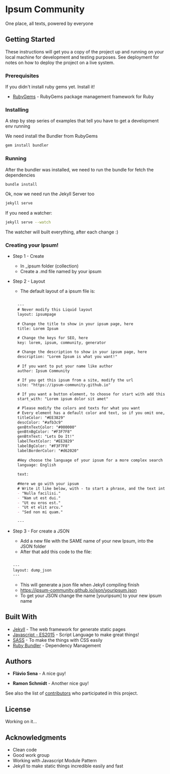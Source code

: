 # Ipsum Community

One place, all texts, powered by everyone

## Getting Started

These instructions will get you a copy of the project up and running on your local machine for development and testing purposes. See deployment for notes on how to deploy the project on a live system.

### Prerequisites

If you didn't install ruby gems yet. Install it!
* [RubyGems](https://rubygems.org/pages/download) - RubyGems package management framework for Ruby

### Installing

A step by step series of examples that tell you have to get a development env running

We need install the Bundler from RubyGems
```sh
gem install bundler
```

### Running

After the bundler was installed, we need to run the bundle for fetch the dependencies
```sh
bundle install
```
Ok, now we need run the Jekyll Server too
```sh
jekyll serve
```
If you need a watcher:
```sh
jekyll serve --watch
```
The watcher will built everything, after each change :)

### Creating your Ipsum!

* Step 1 - Create
  * In _ipsum folder (collection)
  * Create a .md file named by your ipsum
* Step 2 - Layout
  * The default layout of a ipsum file is:
  ```markdown
  
    ---
    # Never modify this Liquid layout 
    layout: ipsumpage
    
    # Change the title to show in your ipsum page, here
    title: Lorem Ipsum
  
    # Change the keys for SEO, here
    key: lorem, ipsum, community, generator
    
    # Change the description to show in your ipsum page, here
    description: "Lorem Ipsum is what you want!"
    
    # If you want to put your name like author
    author: Ipsum Community
  
    # If you get this ipsum from a site, modify the url
    site: "https://ipsum-community.github.io"
    
    # If you want a button element, to choose for start with add this
    start_with: "Lorem ipsum dolor sit amet"

    # Please modify the colors and texts for what you want
    # Every element has a default color and text, so if you omit one, no problem!    
    titleColor: "#EE3829"
    descColor: "#afb3c9"
    genBtnTextColor: "#000000"
    genBtnBgColor: "#F3F7F8"
    genBtnText: "Lets Do It!"
    labelTextColor: "#EE3829"
    labelBgColor: "#F3F7F8"
    labelBorderColor: "#d62020"
    
    #Hey choose the language of your ipsum for a more complex search later
    language: English
    
    text:
    
    #Here we go with your ipsum
    # Write it like below, with - to start a phrase, and the text into Double Quotes
    - "Nulla facilisi."
    - "Nam ut est dui."
    - "Ut eu eros est."
    - "Ut et elit arcu."
    - "Sed non mi quam."
  
    ---
  
  ```
* Step 3 - For create a JSON
  * Add a new file with the SAME name of your new Ipsum, into the JSON folder
  * After that add this code to the file:
  
  ```markdown
  
  ---
  layout: dump_json
  ---

  ```
  * This will generate a json file when Jekyll compiling finish 
  * https://ipsum-community.github.io/json/youripsum.json 
  * To get your JSON change the name [youripsum] to your new ipsum name
  
## Built With

* [Jekyll](https://jekyllrb.com/) - The web framework for generate static pages
* [Javascript - ES2015](https://developer.mozilla.org/en-US/docs/Web/JavaScript/New_in_JavaScript/ECMAScript_2015_support_in_Mozilla) - Script Language to make great things!
* [SASS](http://sass-lang.com/) - To make the things with CSS easily
* [Ruby Bundler](http://bundler.io/) - Dependency Management

## Authors

* **Flávio Sena** - A nice guy!

* **Ramon Schmidt** - Another nice guy!

See also the list of [contributors](https://github.com/ipsum-community/ipsum-community.github.io/graphs/contributors) who participated in this project.

## License

Working on it...


## Acknowledgments

* Clean code
* Good work group
* Working with Javascript Module Pattern
* Jekyll to make static things incredible easily and fast



